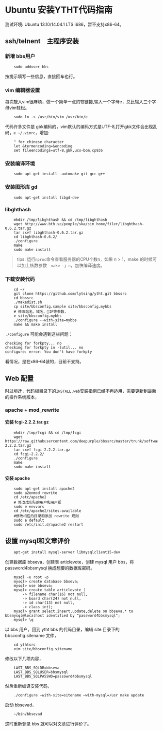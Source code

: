 # Ubuntu 安装YTHT代码指南

测试环境: Ubuntu 13.10/14.04.1 LTS i686，暂不支持x86-64。

## ssh/telnent　主程序安装

### 新增 bbs用户
```
    sudo adduser bbs
```
按提示填写一些信息，直接回车也行。

### vim 编辑器设置

每次敲入vim很麻烦，做一个简单一点的软链接,输入一个字母e，总比输入三个字母vim轻松。
```
    sudo ln -s /usr/bin/vim /usr/bin/e
```
代码许多文件是 gbk编码的，vim默认的编码方式是UTF-8,打开gbk文件会出现乱码，`e ~/.vimrc`，增加:
```
    " for chinese character
    let &termencoding=&encoding
    set fileencodings=utf-8,gbk,ucs-bom,cp936
```
### 安装编译环境
```
    sudo apt-get install  automake git gcc g++
```
### 安装图形库 gd
```
    sudo apt-get install libgd-dev
```
### libghthash
```
    mkdir /tmp/libghthash && cd /tmp/libghthash
    wget http://www.bth.se/people/ska/sim_home/filer/libghthash-0.6.2.tar.gz
    tar zxvf libghthash-0.6.2.tar.gz
    cd libghthash-0.6.2/
    ./configure
    make
    sudo make install
```
> tips: 运行`nproc`命令查看服务器的CPU个数n，如果 n > 1，make 的时候可以加上核数参数　`make -j n`，加快编译速度。

### 下载安装代码
```
    cd ~/
    git clone https://github.com/lytsing/ytht.git bbssrc
    cd bbssrc
    ./makedist.sh
    cp site/bbsconfig.sample site/bbsconfig.mybbs
    # 修改站名、域名、IP等参数，
    e site/bbsconfig.mybbs
    ./configure --with-site=mybbs
    make && make install
```
`./configure` 可能会遇到这些问题：

    checking for forkpty... no
    checking for forkpty in -lutil... no
    configure: error: You don't have forkpty

看情况，是在x86-64装的，目前不支持。


## Web 配置

时过境迁，代码根目录下的`INSTALL.web`安装指南已经不再适用，需要更新到最新的操作系统版本。

### apache + mod_rewrite

#### 安装 fcgi-2.2.2.tar.gz
```
    mkdir /tmp/fcgi && cd /tmp/fcgi 
    wget https://raw.githubusercontent.com/deepurple/bbssrc/master/trunk/software/fcgi-2.2.2.tar.gz
    tar zxvf fcgi-2.2.2.tar.gz
    cd fcgi-2.2.2/
    ./configure
    make
    sudo make install
```
#### 安装 apache
```
    sudo apt-get install apache2
    sudo a2enmod rewrite
    cd /etc/apache2
    # 修改成实际的用户和用户组
    sudo e envvars 
    cd /etc/apache2/sites-available
    #修改相应的目录和添加 rewrite 规则
    sudo e default 
    sudo /etc/init.d/apache2 restart
```
## 设置 mysql和文章评价
```
    apt-get install mysql-server libmysqlclient15-dev
```
创建数据库 bbseva，创建表 articlevote，创建 mysql 用户 bbs，将 password4bbsmysql 换成想要的数据库密码。
```
    mysql -u root -p
    mysql> create database bbseva;
    mysql> use bbseva;
    mysql> create table articlevote (
        -> filename char(16) not null,
        -> board char(24) not null,
        -> id char(13) not null,
        -> class int);
    mysql> grant select,insert,update,delete on bbseva.* to bbsmysql@localhost identified by "password4bbsmysql";
    mysql> \q
```
以 bbs 用户，回到 ytht bbs 的代码目录，编辑 site 目录下的 bbsconfig.sitename 文件，
```
    cd ythtsrc
    vim site/bbsconfig.sitename
```
修改以下几项内容，
```
    LAST_BBS_SQLDB=bbseva
    LAST_BBS_SQLUSER=bbsmysql
    LAST_BBS_SQLPASSWD=passowrd4bbsmysql
```
然后重新编译安装代码，
```
    ./configure —with-site=sitename —with-mysql=/usr make update
```
启动 bbsevad，
```
    ~/bin/bbsevad
```
这时重新登录 bbs 就可以对文章进行评价了。